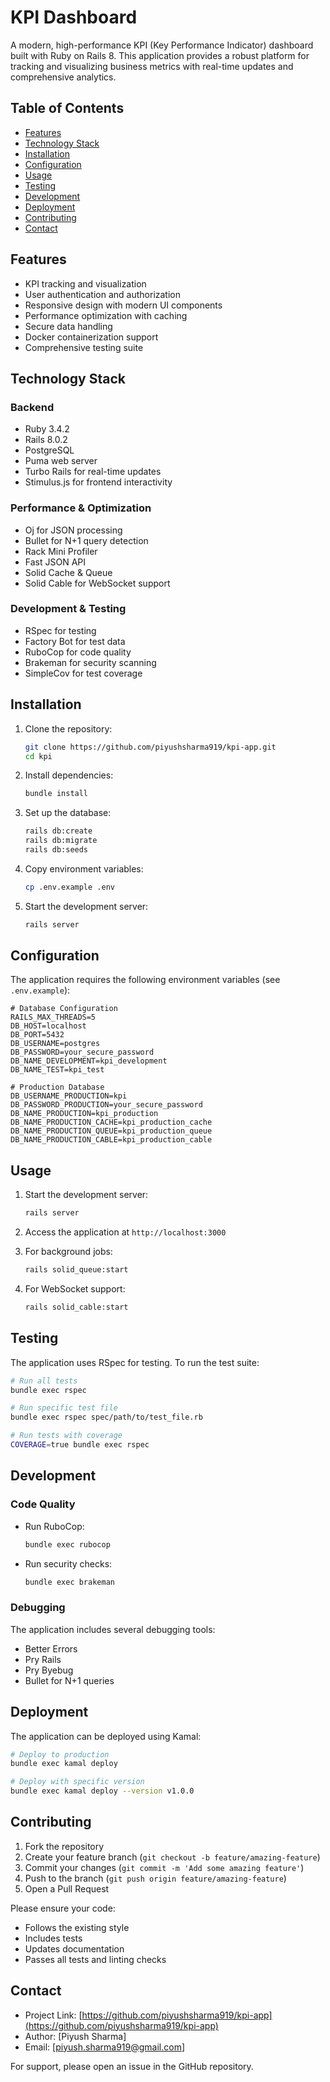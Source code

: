 # KPI Dashboard

A modern, high-performance KPI (Key Performance Indicator) dashboard built with Ruby on Rails 8. This application provides a robust platform for tracking and visualizing business metrics with real-time updates and comprehensive analytics.

## Table of Contents

- [Features](#features)
- [Technology Stack](#technology-stack)
- [Installation](#installation)
- [Configuration](#configuration)
- [Usage](#usage)
- [Testing](#testing)
- [Development](#development)
- [Deployment](#deployment)
- [Contributing](#contributing)
- [Contact](#contact)

## Features

- KPI tracking and visualization
- User authentication and authorization
- Responsive design with modern UI components
- Performance optimization with caching
- Secure data handling
- Docker containerization support
- Comprehensive testing suite

## Technology Stack

### Backend
- Ruby 3.4.2
- Rails 8.0.2
- PostgreSQL
- Puma web server
- Turbo Rails for real-time updates
- Stimulus.js for frontend interactivity

### Performance & Optimization
- Oj for JSON processing
- Bullet for N+1 query detection
- Rack Mini Profiler
- Fast JSON API
- Solid Cache & Queue
- Solid Cable for WebSocket support

### Development & Testing
- RSpec for testing
- Factory Bot for test data
- RuboCop for code quality
- Brakeman for security scanning
- SimpleCov for test coverage

## Installation

1. Clone the repository:
   ```bash
   git clone https://github.com/piyushsharma919/kpi-app.git
   cd kpi
   ```

2. Install dependencies:
   ```bash
   bundle install
   ```

3. Set up the database:
   ```bash
   rails db:create
   rails db:migrate
   rails db:seeds
   ```

4. Copy environment variables:
   ```bash
   cp .env.example .env
   ```

5. Start the development server:
   ```bash
   rails server
   ```

## Configuration

The application requires the following environment variables (see `.env.example`):

```env
# Database Configuration
RAILS_MAX_THREADS=5
DB_HOST=localhost
DB_PORT=5432
DB_USERNAME=postgres
DB_PASSWORD=your_secure_password
DB_NAME_DEVELOPMENT=kpi_development
DB_NAME_TEST=kpi_test

# Production Database
DB_USERNAME_PRODUCTION=kpi
DB_PASSWORD_PRODUCTION=your_secure_password
DB_NAME_PRODUCTION=kpi_production
DB_NAME_PRODUCTION_CACHE=kpi_production_cache
DB_NAME_PRODUCTION_QUEUE=kpi_production_queue
DB_NAME_PRODUCTION_CABLE=kpi_production_cable
```

## Usage

1. Start the development server:
   ```bash
   rails server
   ```

2. Access the application at `http://localhost:3000`

3. For background jobs:
   ```bash
   rails solid_queue:start
   ```

4. For WebSocket support:
   ```bash
   rails solid_cable:start
   ```

## Testing

The application uses RSpec for testing. To run the test suite:

```bash
# Run all tests
bundle exec rspec

# Run specific test file
bundle exec rspec spec/path/to/test_file.rb

# Run tests with coverage
COVERAGE=true bundle exec rspec
```

## Development

### Code Quality

- Run RuboCop:
  ```bash
  bundle exec rubocop
  ```

- Run security checks:
  ```bash
  bundle exec brakeman
  ```

### Debugging

The application includes several debugging tools:
- Better Errors
- Pry Rails
- Pry Byebug
- Bullet for N+1 queries

## Deployment

The application can be deployed using Kamal:

```bash
# Deploy to production
bundle exec kamal deploy

# Deploy with specific version
bundle exec kamal deploy --version v1.0.0
```

## Contributing

1. Fork the repository
2. Create your feature branch (`git checkout -b feature/amazing-feature`)
3. Commit your changes (`git commit -m 'Add some amazing feature'`)
4. Push to the branch (`git push origin feature/amazing-feature`)
5. Open a Pull Request

Please ensure your code:
- Follows the existing style
- Includes tests
- Updates documentation
- Passes all tests and linting checks

## Contact

- Project Link: [https://github.com/piyushsharma919/kpi-app](https://github.com/piyushsharma919/kpi-app)
- Author: [Piyush Sharma]
- Email: [piyush.sharma919@gmail.com]

For support, please open an issue in the GitHub repository.
